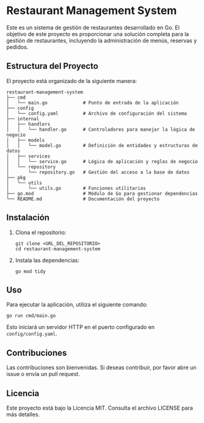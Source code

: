 # Restaurant Management System

Este es un sistema de gestión de restaurantes desarrollado en Go. El objetivo de este proyecto es proporcionar una solución completa para la gestión de restaurantes, incluyendo la administración de menús, reservas y pedidos.

## Estructura del Proyecto

El proyecto está organizado de la siguiente manera:

```
restaurant-management-system
├── cmd
│   └── main.go             # Punto de entrada de la aplicación
├── config
│   └── config.yaml         # Archivo de configuración del sistema
├── internal
│   ├── handlers
│   │   └── handler.go      # Controladores para manejar la lógica de negocio
│   ├── models
│   │   └── model.go        # Definición de entidades y estructuras de datos
│   ├── services
│   │   └── service.go      # Lógica de aplicación y reglas de negocio
│   └── repository
│       └── repository.go   # Gestión del acceso a la base de datos
├── pkg
│   └── utils
│       └── utils.go        # Funciones utilitarias
├── go.mod                  # Módulo de Go para gestionar dependencias
└── README.md               # Documentación del proyecto
```

## Instalación

1. Clona el repositorio:
   ```
   git clone <URL_DEL_REPOSITORIO>
   cd restaurant-management-system
   ```

2. Instala las dependencias:
   ```
   go mod tidy
   ```

## Uso

Para ejecutar la aplicación, utiliza el siguiente comando:

```
go run cmd/main.go
```

Esto iniciará un servidor HTTP en el puerto configurado en `config/config.yaml`.

## Contribuciones

Las contribuciones son bienvenidas. Si deseas contribuir, por favor abre un issue o envía un pull request.

## Licencia

Este proyecto está bajo la Licencia MIT. Consulta el archivo LICENSE para más detalles.